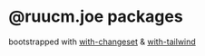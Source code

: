 # @ruucm.joe packages

bootstrapped with [with-changeset](https://github.com/vercel/turbo/tree/main/examples/with-changesets) & [with-tailwind](https://github.com/vercel/turbo/tree/main/examples/with-tailwind)
